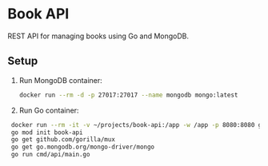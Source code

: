 # Book API
REST API for managing books using Go and MongoDB.

## Setup
1. Run MongoDB container:
   ```bash
   docker run --rm -d -p 27017:27017 --name mongodb mongo:latest

2. Run Go container:
```bash
 docker run --rm -it -v ~/projects/book-api:/app -w /app -p 8080:8080 golang:1.21
 go mod init book-api
 go get github.com/gorilla/mux
 go get go.mongodb.org/mongo-driver/mongo
 go run cmd/api/main.go